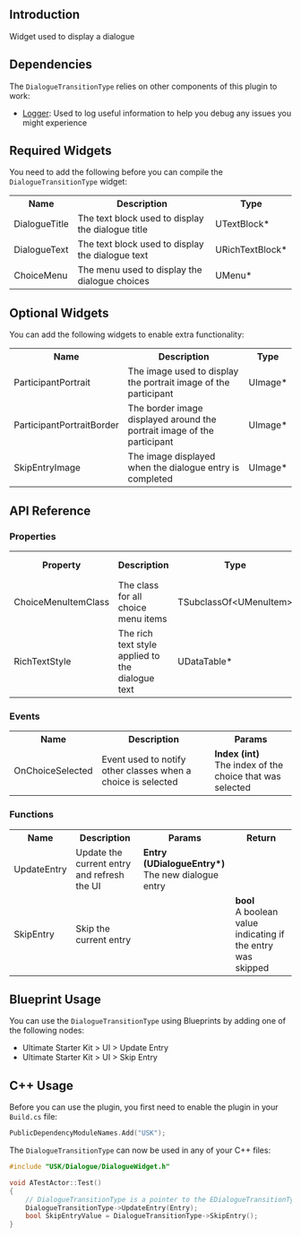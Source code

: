 ## Introduction
Widget used to display a dialogue

## Dependencies
The <code>DialogueTransitionType</code> relies on other components of this plugin to work:
<ul>
	<li><a href="../logger">Logger</a>: Used to log useful information to help you debug any issues you might experience</li>
</ul>

## Required Widgets
You need to add the following before you can compile the <code>DialogueTransitionType</code> widget:
<table>
	<tr>
		<th>Name</th>
		<th>Description</th>
		<th>Type</th>
	</tr>
	<tr>
		<td>DialogueTitle</td>
		<td>The text block used to display the dialogue title</td>
		<td>UTextBlock*</td>
	</tr>
	<tr>
		<td>DialogueText</td>
		<td>The text block used to display the dialogue text</td>
		<td>URichTextBlock*</td>
	</tr>
	<tr>
		<td>ChoiceMenu</td>
		<td>The menu used to display the dialogue choices</td>
		<td>UMenu*</td>
	</tr>
</table>

## Optional Widgets
You can add the following widgets to enable extra functionality:
<table>
	<tr>
		<th>Name</th>
		<th>Description</th>
		<th>Type</th>
	</tr>
	<tr>
		<td>ParticipantPortrait</td>
		<td>The image used to display the portrait image of the participant</td>
		<td>UImage*</td>
	</tr>
	<tr>
		<td>ParticipantPortraitBorder</td>
		<td>The border image displayed around the portrait image of the participant</td>
		<td>UImage*</td>
	</tr>
	<tr>
		<td>SkipEntryImage</td>
		<td>The image displayed when the dialogue entry is completed</td>
		<td>UImage*</td>
	</tr>
</table>

## API Reference
### Properties
<table>
	<tr>
		<th>Property</th>
		<th>Description</th>
		<th>Type</th>
		<th>Default Value</th>
	</tr>
	<tr>
		<td>ChoiceMenuItemClass</td>
		<td>The class for all choice menu items</td>
		<td>TSubclassOf&lt;UMenuItem&gt;</td>
		<td></td>
	</tr>
	<tr>
		<td>RichTextStyle</td>
		<td>The rich text style applied to the dialogue text</td>
		<td>UDataTable*</td>
		<td><code>nullptr</code></td>
	</tr>
</table>

### Events
<table>
	<tr>
		<th>Name</th>
		<th>Description</th>
		<th>Params</th>
	</tr>
	<tr>
		<td>OnChoiceSelected</td>
		<td>Event used to notify other classes when a choice is selected</td>
		<td><strong>Index (int)</strong><br/>The index of the choice that was selected</td>
	</tr>
</table>

### Functions
<table>
	<tr>
		<th>Name</th>
		<th>Description</th>
		<th>Params</th>
		<th>Return</th>
	</tr>
	<tr>
		<td>UpdateEntry</td>
		<td>Update the current entry and refresh the UI</td>
		<td><strong>Entry (UDialogueEntry*)</strong><br/>The new dialogue entry</td>
		<td></td>
	</tr>
	<tr>
		<td>SkipEntry</td>
		<td>Skip the current entry</td>
		<td></td>
		<td><strong>bool</strong><br/>A boolean value indicating if the entry was skipped</td>
	</tr>
</table>

## Blueprint Usage
You can use the <code>DialogueTransitionType</code> using Blueprints by adding one of the following nodes:
<ul>
	<li>Ultimate Starter Kit > UI > Update Entry</li>
	<li>Ultimate Starter Kit > UI > Skip Entry</li>
</ul>

## C++ Usage
Before you can use the plugin, you first need to enable the plugin in your <code>Build.cs</code> file:
```c++
PublicDependencyModuleNames.Add("USK");
```

The <code>DialogueTransitionType</code> can now be used in any of your C++ files:
```c++
#include "USK/Dialogue/DialogueWidget.h"

void ATestActor::Test()
{
	// DialogueTransitionType is a pointer to the EDialogueTransitionType
	DialogueTransitionType->UpdateEntry(Entry);
	bool SkipEntryValue = DialogueTransitionType->SkipEntry();
}
```
